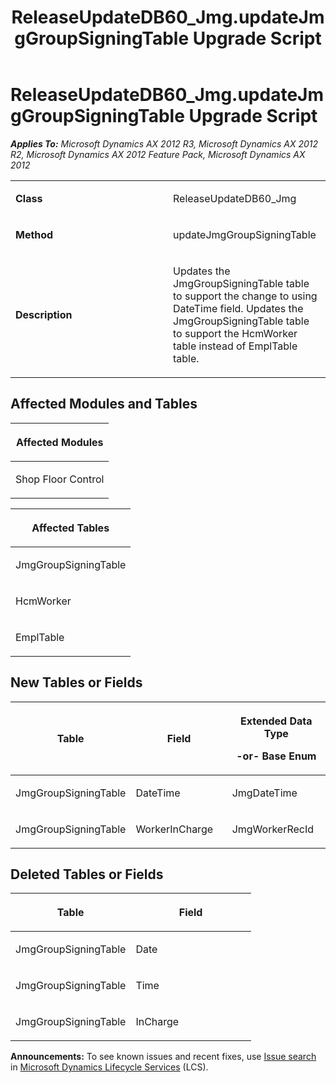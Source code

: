 ﻿---
title: ReleaseUpdateDB60_Jmg.updateJmgGroupSigningTable Upgrade Script
TOCTitle: ReleaseUpdateDB60_Jmg.updateJmgGroupSigningTable Upgrade Script
ms:assetid: ef4fd73e-648d-2b86-532b-9b3ec1e304b0
ms:mtpsurl: https://msdn.microsoft.com/en-us/library/JJ737403(v=AX.60)
ms:contentKeyID: 49712098
ms.date: 05/18/2015
mtps_version: v=AX.60
---

# ReleaseUpdateDB60\_Jmg.updateJmgGroupSigningTable Upgrade Script 


_**Applies To:** Microsoft Dynamics AX 2012 R3, Microsoft Dynamics AX 2012 R2, Microsoft Dynamics AX 2012 Feature Pack, Microsoft Dynamics AX 2012_

<table>
<colgroup>
<col style="width: 50%" />
<col style="width: 50%" />
</colgroup>
<tbody>
<tr class="odd">
<td><p><strong>Class</strong></p></td>
<td><p>ReleaseUpdateDB60_Jmg</p></td>
</tr>
<tr class="even">
<td><p><strong>Method</strong></p></td>
<td><p>updateJmgGroupSigningTable</p></td>
</tr>
<tr class="odd">
<td><p><strong>Description</strong></p></td>
<td><p>Updates the JmgGroupSigningTable table to support the change to using DateTime field. Updates the JmgGroupSigningTable table to support the HcmWorker table instead of EmplTable table.</p></td>
</tr>
</tbody>
</table>


## Affected Modules and Tables

<table>
<colgroup>
<col style="width: 100%" />
</colgroup>
<thead>
<tr class="header">
<th><p>Affected Modules</p></th>
</tr>
</thead>
<tbody>
<tr class="odd">
<td><p>Shop Floor Control</p></td>
</tr>
</tbody>
</table>


<table>
<colgroup>
<col style="width: 100%" />
</colgroup>
<thead>
<tr class="header">
<th><p>Affected Tables</p></th>
</tr>
</thead>
<tbody>
<tr class="odd">
<td><p>JmgGroupSigningTable</p></td>
</tr>
<tr class="even">
<td><p>HcmWorker</p></td>
</tr>
<tr class="odd">
<td><p>EmplTable</p></td>
</tr>
</tbody>
</table>


## New Tables or Fields

<table>
<colgroup>
<col style="width: 33%" />
<col style="width: 33%" />
<col style="width: 33%" />
</colgroup>
<thead>
<tr class="header">
<th><p>Table</p></th>
<th><p>Field</p></th>
<th><p>Extended Data Type</p>
<p>-or- Base Enum</p></th>
</tr>
</thead>
<tbody>
<tr class="odd">
<td><p>JmgGroupSigningTable</p></td>
<td><p>DateTime</p></td>
<td><p>JmgDateTime</p></td>
</tr>
<tr class="even">
<td><p>JmgGroupSigningTable</p></td>
<td><p>WorkerInCharge</p></td>
<td><p>JmgWorkerRecId</p></td>
</tr>
</tbody>
</table>


## Deleted Tables or Fields

<table>
<colgroup>
<col style="width: 50%" />
<col style="width: 50%" />
</colgroup>
<thead>
<tr class="header">
<th><p>Table</p></th>
<th><p>Field</p></th>
</tr>
</thead>
<tbody>
<tr class="odd">
<td><p>JmgGroupSigningTable</p></td>
<td><p>Date</p></td>
</tr>
<tr class="even">
<td><p>JmgGroupSigningTable</p></td>
<td><p>Time</p></td>
</tr>
<tr class="odd">
<td><p>JmgGroupSigningTable</p></td>
<td><p>InCharge</p></td>
</tr>
</tbody>
</table>

  
**Announcements:** To see known issues and recent fixes, use [Issue search](http://go.microsoft.com/fwlink/?linkid=389258) in [Microsoft Dynamics Lifecycle Services](http://go.microsoft.com/fwlink/?linkid=306505) (LCS).

